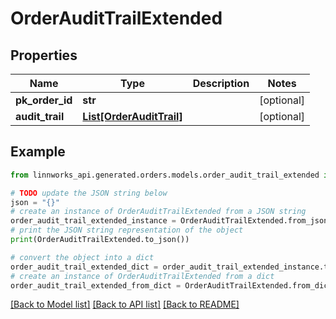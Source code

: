 # OrderAuditTrailExtended


## Properties

Name | Type | Description | Notes
------------ | ------------- | ------------- | -------------
**pk_order_id** | **str** |  | [optional] 
**audit_trail** | [**List[OrderAuditTrail]**](OrderAuditTrail.md) |  | [optional] 

## Example

```python
from linnworks_api.generated.orders.models.order_audit_trail_extended import OrderAuditTrailExtended

# TODO update the JSON string below
json = "{}"
# create an instance of OrderAuditTrailExtended from a JSON string
order_audit_trail_extended_instance = OrderAuditTrailExtended.from_json(json)
# print the JSON string representation of the object
print(OrderAuditTrailExtended.to_json())

# convert the object into a dict
order_audit_trail_extended_dict = order_audit_trail_extended_instance.to_dict()
# create an instance of OrderAuditTrailExtended from a dict
order_audit_trail_extended_from_dict = OrderAuditTrailExtended.from_dict(order_audit_trail_extended_dict)
```
[[Back to Model list]](../README.md#documentation-for-models) [[Back to API list]](../README.md#documentation-for-api-endpoints) [[Back to README]](../README.md)


